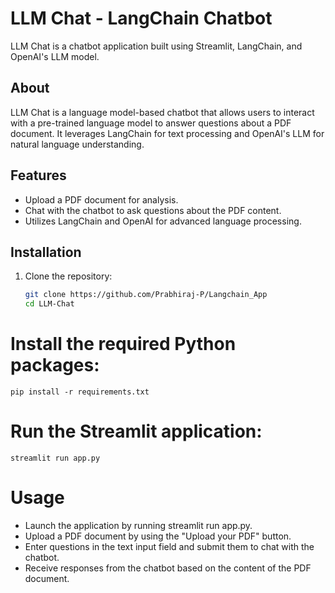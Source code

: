# LLM Chat - LangChain Chatbot

LLM Chat is a chatbot application built using Streamlit, LangChain, and OpenAI's LLM model.

## About
LLM Chat is a language model-based chatbot that allows users to interact with a pre-trained language model to answer questions about a PDF document. It leverages LangChain for text processing and OpenAI's LLM for natural language understanding.

## Features
- Upload a PDF document for analysis.
- Chat with the chatbot to ask questions about the PDF content.
- Utilizes LangChain and OpenAI for advanced language processing.

## Installation

1. Clone the repository:
   ```bash
   git clone https://github.com/Prabhiraj-P/Langchain_App
   cd LLM-Chat
   ```
# Install the required Python packages:
```
pip install -r requirements.txt
```
# Run the Streamlit application:

```
streamlit run app.py
```
# Usage
* Launch the application by running streamlit run app.py.
* Upload a PDF document by using the "Upload your PDF" button.
* Enter questions in the text input field and submit them to chat with the chatbot.
* Receive responses from the chatbot based on the content of the PDF document.